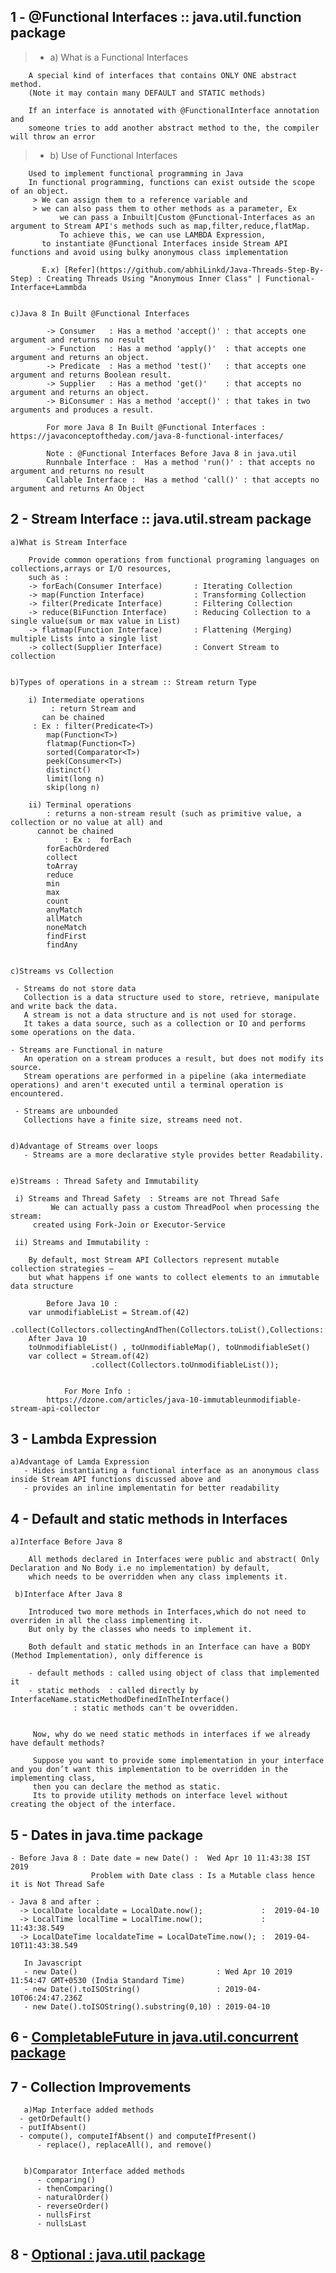 

## 1 - @Functional Interfaces :: java.util.function package

   > - a) What is a Functional Interfaces

	    A special kind of interfaces that contains ONLY ONE abstract method.
	    (Note it may contain many DEFAULT and STATIC methods)

	    If an interface is annotated with @FunctionalInterface annotation and 
	    someone tries to add another abstract method to the, the compiler will throw an error



   > - b) Use of Functional Interfaces
 
	    Used to implement functional programming in Java
	    In functional programming, functions can exist outside the scope of an object.
	     > We can assign them to a reference variable and 
	     > we can also pass them to other methods as a parameter, Ex  
               we can pass a Inbuilt|Custom @Functional-Interfaces as an argument to Stream API's methods such as map,filter,reduce,flatMap. 
               To achieve this, we can use LAMBDA Expression, 
	       to instantiate @Functional Interfaces inside Stream API functions and avoid using bulky anonymous class implementation
	       
	       E.x) [Refer](https://github.com/abhiLinkd/Java-Threads-Step-By-Step) : Creating Threads Using "Anonymous Inner Class" | Functional-Interface+Lammbda
   
   
    c)Java 8 In Built @Functional Interfaces
          
            -> Consumer   : Has a method 'accept()' : that accepts one argument and returns no result  
            -> Function   : Has a method 'apply()'  : that accepts one argument and returns an object.  
            -> Predicate  : Has a method 'test()'   : that accepts one argument and returns Boolean result.  
            -> Supplier   : Has a method 'get()'    : that accepts no  argument and returns an object.  
            -> BiConsumer : Has a method 'accept()' : that takes in two arguments and produces a result.  

            For more Java 8 In Built @Functional Interfaces : https://javaconceptoftheday.com/java-8-functional-interfaces/

            Note : @Functional Interfaces Before Java 8 in java.util
            Runnbale Interface :  Has a method 'run()' : that accepts no argument and returns no result 
            Callable Interface :  Has a method 'call()' : that accepts no argument and returns An Object 

   
   

## 2 - Stream Interface :: java.util.stream package


    a)What is Stream Interface
     
        Provide common operations from functional programing languages on collections,arrays or I/O resources,
        such as :
        -> forEach(Consumer Interface)       : Iterating Collection
        -> map(Function Interface)           : Transforming Collection
        -> filter(Predicate Interface)       : Filtering Collection  
        -> reduce(BiFunction Interface)      : Reducing Collection to a single value(sum or max value in List)
        -> flatmap(Function Interface)       : Flattening (Merging) multiple Lists into a single list 
        -> collect(Supplier Interface)       : Convert Stream to collection
   
   
    b)Types of operations in a stream :: Stream return Type
  
	    i) Intermediate operations 
	         : return Stream and 
		   can be chained
		 : Ex : filter(Predicate<T>)
			map(Function<T>)
			flatmap(Function<T>)
			sorted(Comparator<T>)
			peek(Consumer<T>)
			distinct()
			limit(long n)
			skip(long n)
			
	    ii) Terminal operations 
	        : returns a non-stream result (such as primitive value, a collection or no value at all) and 
		  cannot be chained
                : Ex :  forEach
			forEachOrdered
			collect
			toArray
			reduce
			min
			max
			count
			anyMatch
			allMatch
			noneMatch
			findFirst    
			findAny
	

    c)Streams vs Collection
         
	 - Streams do not store data
	   Collection is a data structure used to store, retrieve, manipulate and write back the data.
	   A stream is not a data structure and is not used for storage.
	   It takes a data source, such as a collection or IO and performs some operations on the data.
	   
	- Streams are Functional in nature
	   An operation on a stream produces a result, but does not modify its source.
	   Stream operations are performed in a pipeline (aka intermediate operations) and aren't executed until a terminal operation is encountered.
	   
	 - Streams are unbounded 
	   Collections have a finite size, streams need not.
 
 
    d)Advantage of Streams over loops 
       - Streams are a more declarative style provides better Readability.

  
    e)Streams : Thread Safety and Immutability 
 
	 i) Streams and Thread Safety  : Streams are not Thread Safe  
	         We can actually pass a custom ThreadPool when processing the stream: 
		 created using Fork-Join or Executor-Service
		 
	 ii) Streams and Immutability : 
		 
		By default, most Stream API Collectors represent mutable collection strategies — 
		but what happens if one wants to collect elements to an immutable data structure
	       
	        Before Java 10 : 
		var unmodifiableList = Stream.of(42)
                                        .collect(Collectors.collectingAndThen(Collectors.toList(),Collections::unmodifiableList));
		After Java 10 
		toUnmodifiableList() , toUnmodifiableMap(), toUnmodifiableSet()
		var collect = Stream.of(42)
		              .collect(Collectors.toUnmodifiableList());
				
				
                For More Info : 
	        https://dzone.com/articles/java-10-immutableunmodifiable-stream-api-collector
	  
	  		


## 3 - Lambda Expression

    a)Advantage of Lamda Expression 
       - Hides instantiating a functional interface as an anonymous class inside Stream API functions discussed above and
       - provides an inline implementatin for better readability
        
	
	
	
## 4 - Default and static methods in Interfaces


    a)Interface Before Java 8  
       
		All methods declared in Interfaces were public and abstract( Only Declaration and No Body i.e no implementation) by default,
		which needs to be overridden when any class implements it.
	
     b)Interface After Java 8
   
		Introduced two more methods in Interfaces,which do not need to overriden in all the class implementing it.
		But only by the classes who needs to implement it.

		Both default and static methods in an Interface can have a BODY (Method Implementation), only difference is

		- default methods : called using object of class that implemented it
		- static methods  : called directly by InterfaceName.staticMethodDefinedInTheInterface()
				  : static methods can't be ovveridden.


		 Now, why do we need static methods in interfaces if we already have default methods?

		 Suppose you want to provide some implementation in your interface and you don’t want this implementation to be overridden in the implementing class, 
		 then you can declare the method as static.
		 Its to provide utility methods on interface level without creating the object of the interface.

        
	
## 5 - Dates in java.time package

	- Before Java 8 : Date date = new Date() :  Wed Apr 10 11:43:38 IST 2019 
	                  Problem with Date class : Is a Mutable class hence it is Not Thread Safe
			  
	- Java 8 and after : 
	  -> LocalDate localdate = LocalDate.now();             :  2019-04-10
	  -> LocalTime localTime = LocalTime.now();             :  11:43:38.549
	  -> LocalDateTime localdateTime = LocalDateTime.now(); :  2019-04-10T11:43:38.549

       In Javascript 
       - new Date()                               : Wed Apr 10 2019 11:54:47 GMT+0530 (India Standard Time)  
       - new Date().toISOString()                 : 2019-04-10T06:24:47.236Z  
       - new Date().toISOString().substring(0,10) : 2019-04-10




## 6 - [CompletableFuture in java.util.concurrent package](https://github.com/abhiLinkd/Java-8-Features-Step-By-Step/tree/master/src/e_CompletableFuture)


## 7 - Collection Improvements 

       a)Map Interface added methods
	  - getOrDefault()
	  - putIfAbsent()
	  - compute(), computeIfAbsent() and computeIfPresent()
          - replace(), replaceAll(), and remove()
	  
       
       b)Comparator Interface added methods
          - comparing() 
          - thenComparing()
          - naturalOrder()
          - reverseOrder()
          - nullsFirst
          - nullsLast
	  
	  
## 8 - [Optional : java.util package](https://github.com/abhiLinkd/Java-8-Features-Step-By-Step/blob/master/src/1_Optional.md)

    

